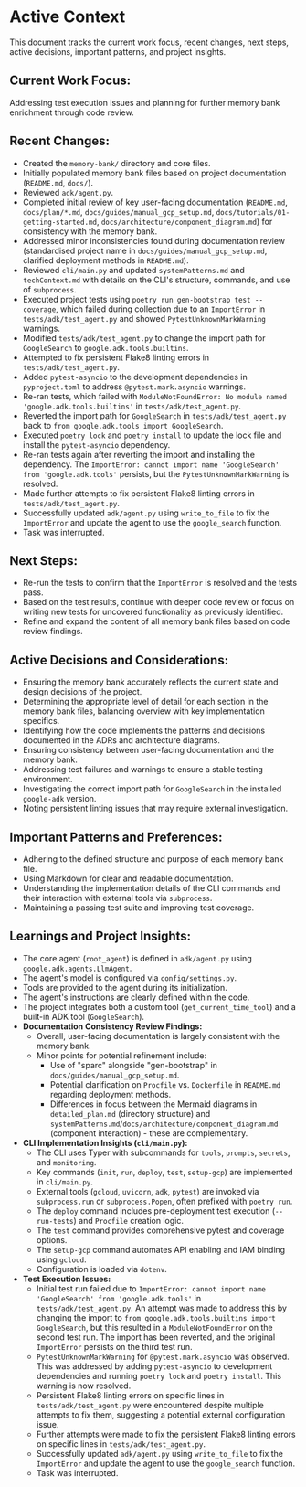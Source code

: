 # Active Context

This document tracks the current work focus, recent changes, next steps, active decisions, important patterns, and project insights.

## Current Work Focus:
Addressing test execution issues and planning for further memory bank enrichment through code review.

## Recent Changes:
- Created the `memory-bank/` directory and core files.
- Initially populated memory bank files based on project documentation (`README.md`, `docs/`).
- Reviewed `adk/agent.py`.
- Completed initial review of key user-facing documentation (`README.md`, `docs/plan/*.md`, `docs/guides/manual_gcp_setup.md`, `docs/tutorials/01-getting-started.md`, `docs/architecture/component_diagram.md`) for consistency with the memory bank.
- Addressed minor inconsistencies found during documentation review (standardised project name in `docs/guides/manual_gcp_setup.md`, clarified deployment methods in `README.md`).
- Reviewed `cli/main.py` and updated `systemPatterns.md` and `techContext.md` with details on the CLI's structure, commands, and use of `subprocess`.
- Executed project tests using `poetry run gen-bootstrap test --coverage`, which failed during collection due to an `ImportError` in `tests/adk/test_agent.py` and showed `PytestUnknownMarkWarning` warnings.
- Modified `tests/adk/test_agent.py` to change the import path for `GoogleSearch` to `google.adk.tools.builtins`.
- Attempted to fix persistent Flake8 linting errors in `tests/adk/test_agent.py`.
- Added `pytest-asyncio` to the development dependencies in `pyproject.toml` to address `@pytest.mark.asyncio` warnings.
- Re-ran tests, which failed with `ModuleNotFoundError: No module named 'google.adk.tools.builtins'` in `tests/adk/test_agent.py`.
- Reverted the import path for `GoogleSearch` in `tests/adk/test_agent.py` back to `from google.adk.tools import GoogleSearch`.
- Executed `poetry lock` and `poetry install` to update the lock file and install the `pytest-asyncio` dependency.
- Re-ran tests again after reverting the import and installing the dependency. The `ImportError: cannot import name 'GoogleSearch' from 'google.adk.tools'` persists, but the `PytestUnknownMarkWarning` is resolved.
- Made further attempts to fix persistent Flake8 linting errors in `tests/adk/test_agent.py`.
- Successfully updated `adk/agent.py` using `write_to_file` to fix the `ImportError` and update the agent to use the `google_search` function.
- Task was interrupted.

## Next Steps:
- Re-run the tests to confirm that the `ImportError` is resolved and the tests pass.
- Based on the test results, continue with deeper code review or focus on writing new tests for uncovered functionality as previously identified.
- Refine and expand the content of all memory bank files based on code review findings.

## Active Decisions and Considerations:
- Ensuring the memory bank accurately reflects the current state and design decisions of the project.
- Determining the appropriate level of detail for each section in the memory bank files, balancing overview with key implementation specifics.
- Identifying how the code implements the patterns and decisions documented in the ADRs and architecture diagrams.
- Ensuring consistency between user-facing documentation and the memory bank.
- Addressing test failures and warnings to ensure a stable testing environment.
- Investigating the correct import path for `GoogleSearch` in the installed `google-adk` version.
- Noting persistent linting issues that may require external investigation.

## Important Patterns and Preferences:
- Adhering to the defined structure and purpose of each memory bank file.
- Using Markdown for clear and readable documentation.
- Understanding the implementation details of the CLI commands and their interaction with external tools via `subprocess`.
- Maintaining a passing test suite and improving test coverage.

## Learnings and Project Insights:
- The core agent (`root_agent`) is defined in `adk/agent.py` using `google.adk.agents.LlmAgent`.
- The agent's model is configured via `config/settings.py`.
- Tools are provided to the agent during its initialization.
- The agent's instructions are clearly defined within the code.
- The project integrates both a custom tool (`get_current_time_tool`) and a built-in ADK tool (`GoogleSearch`).
- **Documentation Consistency Review Findings:**
    - Overall, user-facing documentation is largely consistent with the memory bank.
    - Minor points for potential refinement include:
        - Use of "sparc" alongside "gen-bootstrap" in `docs/guides/manual_gcp_setup.md`.
        - Potential clarification on `Procfile` vs. `Dockerfile` in `README.md` regarding deployment methods.
        - Differences in focus between the Mermaid diagrams in `detailed_plan.md` (directory structure) and `systemPatterns.md`/`docs/architecture/component_diagram.md` (component interaction) - these are complementary.
- **CLI Implementation Insights (`cli/main.py`):**
    - The CLI uses Typer with subcommands for `tools`, `prompts`, `secrets`, and `monitoring`.
    - Key commands (`init`, `run`, `deploy`, `test`, `setup-gcp`) are implemented in `cli/main.py`.
    - External tools (`gcloud`, `uvicorn`, `adk`, `pytest`) are invoked via `subprocess.run` or `subprocess.Popen`, often prefixed with `poetry run`.
    - The `deploy` command includes pre-deployment test execution (`--run-tests`) and `Procfile` creation logic.
    - The `test` command provides comprehensive pytest and coverage options.
    - The `setup-gcp` command automates API enabling and IAM binding using `gcloud`.
    - Configuration is loaded via `dotenv`.
- **Test Execution Issues:**
    - Initial test run failed due to `ImportError: cannot import name 'GoogleSearch' from 'google.adk.tools'` in `tests/adk/test_agent.py`. An attempt was made to address this by changing the import to `from google.adk.tools.builtins import GoogleSearch`, but this resulted in a `ModuleNotFoundError` on the second test run. The import has been reverted, and the original `ImportError` persists on the third test run.
    - `PytestUnknownMarkWarning` for `@pytest.mark.asyncio` was observed. This was addressed by adding `pytest-asyncio` to development dependencies and running `poetry lock` and `poetry install`. This warning is now resolved.
    - Persistent Flake8 linting errors on specific lines in `tests/adk/test_agent.py` were encountered despite multiple attempts to fix them, suggesting a potential external configuration issue.
    - Further attempts were made to fix the persistent Flake8 linting errors on specific lines in `tests/adk/test_agent.py`.
    - Successfully updated `adk/agent.py` using `write_to_file` to fix the `ImportError` and update the agent to use the `google_search` function.
    - Task was interrupted.
